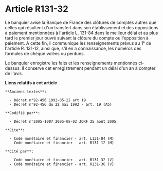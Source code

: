 # Article R131-32

Le banquier avise la Banque de France des clôtures de comptes autres que celles qui résultent d'un transfert dans son
établissement et des oppositions à paiement mentionnées à l'article L. 131-84 dans le meilleur délai et au plus tard le
premier jour ouvré suivant la clôture du compte ou l'opposition à paiement. A cette fin, il communique les renseignements
prévus au 1° de l'article R. 131-12, ainsi que, s'il en a connaissance, les numéros des formules de chèque volées ou perdues.

Le banquier enregistre les faits et les renseignements mentionnés ci-dessus. Il conserve cet enregistrement pendant un délai
d'un an à compter de l'avis.

**Liens relatifs à cet article**

	**Anciens textes**:

	  - Décret n°92-456 1992-05-22 art 19
	  - Décret n°92-456 du 22 mai 1992 - art. 19 (Ab)

	**Codifié par**:

	  - Décret n°2005-1007 2005-08-02 JORF 25 août 2005

	**Cite**:

	  - Code monétaire et financier - art. L131-84 (M)
	  - Code monétaire et financier - art. R131-12 (M)

	**Cité par**:

	  - Code monétaire et financier - art. R131-32 (V)
	  - Code monétaire et financier - art. R131-36 (V)
